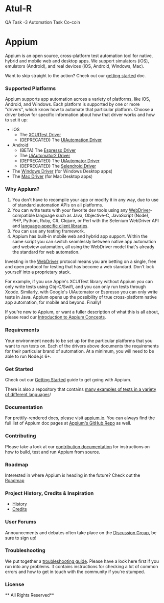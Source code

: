 # Atul-R
QA Task -3 Automation Task Co-coin
# Appium


Appium is an open source, cross-platform test automation tool for native,
hybrid and mobile web and desktop apps. We support simulators (iOS), emulators
(Android), and real devices (iOS, Android, Windows, Mac).

Want to skip straight to the action? Check out our [getting
started](/docs/en/about-appium/getting-started.md) doc.

### Supported Platforms

Appium supports app automation across a variety of platforms, like iOS,
Android, and Windows. Each platform is supported by one or more "drivers",
which know how to automate that particular platform. Choose a driver below for
specific information about how that driver works and how to set it up:

* iOS
    * The [XCUITest Driver](/docs/en/drivers/ios-xcuitest.md)
    * (DEPRECATED) The [UIAutomation Driver](/docs/en/drivers/ios-uiautomation.md)
* Android
    * (BETA) The [Espresso Driver](/docs/en/drivers/android-espresso.md)
    * The [UiAutomator2 Driver](/docs/en/drivers/android-uiautomator2.md)
    * (DEPRECATED) The [UiAutomator Driver](/docs/en/drivers/android-uiautomator.md)
    * (DEPRECATED) The [Selendroid Driver](/docs/en/drivers/android-selendroid.md)
* The [Windows Driver](/docs/en/drivers/windows.md) (for Windows Desktop apps)
* The [Mac Driver](/docs/en/drivers/mac.md) (for Mac Desktop apps)

### Why Appium?

1. You don't have to recompile your app or modify it in any way, due
   to use of standard automation APIs on all platforms.
2. You can write tests with your favorite dev tools using any
   [WebDriver](https://w3c.github.io/webdriver/webdriver-spec.html)-compatible
   language such as Java, Objective-C, JavaScript (Node), PHP, Python, Ruby,
   C#, Clojure, or Perl with the Selenium WebDriver API and [language-specific
   client libraries](/docs/en/about-appium/appium-clients.md).
3. You can use any testing framework.
4. Appium has built-in mobile web and hybrid app support. Within the same
   script you can switch seamlessly between native app automation and webview
   automation, all using the WebDriver model that's already the standard for
   web automation.

Investing in the
[WebDriver](https://w3c.github.io/webdriver/webdriver-spec.html) protocol means
you are betting on a single, free and open protocol for testing that has become
a web standard. Don't lock yourself into a proprietary stack.

For example, if you use Apple's XCUITest library without Appium you can only
write tests using Obj-C/Swift, and you can only run tests through Xcode.
Similarly, with Google's UiAutomator or Espresso you can only write tests in
Java. Appium opens up the possibility of true cross-platform native app
automation, for mobile and beyond. Finally!

If you're new to Appium, or want a fuller description of what this is all
about, please read our [Introduction to Appium
Concepts](/docs/en/about-appium/intro.md).

### Requirements

Your environment needs to be set up for the particular platforms that you want
to run tests on. Each of the drivers above documents the requirements for their
particular brand of automation. At a minimum, you will need to be able to run
Node.js 6+.

### Get Started

Check out our [Getting Started](/docs/en/about-appium/getting-started.md) guide
to get going with Appium.

There is also a repository that contains [many examples of tests in a variety
of different languages](https://github.com/appium/sample-code)!

### Documentation

For prettily-rendered docs, please visit [appium.io](http://appium.io). You can
always find the full list of Appium doc pages at [Appium's GitHub
Repo](https://github.com/appium/appium/tree/master/docs/en/) as well.

### Contributing

Please take a look at our [contribution documentation](CONTRIBUTING.md)
for instructions on how to build, test and run Appium from source.

### Roadmap

Interested in where Appium is heading in the future? Check out the [Roadmap](ROADMAP.md)

### Project History, Credits & Inspiration

* [History](http://appium.io/history)
* [Credits](/docs/en/contributing-to-appium/credits.md)

### User Forums

Announcements and debates often take place on the [Discussion
Group](https://discuss.appium.io), be sure to sign up!

### Troubleshooting

We put together a [troubleshooting
guide](/docs/en/writing-running-appium/troubleshooting.md).  Please have a look
here first if you run into any problems. It contains instructions for checking
a lot of common errors and how to get in touch with the community if you're
stumped.

### License

** All Rights Reserved**
